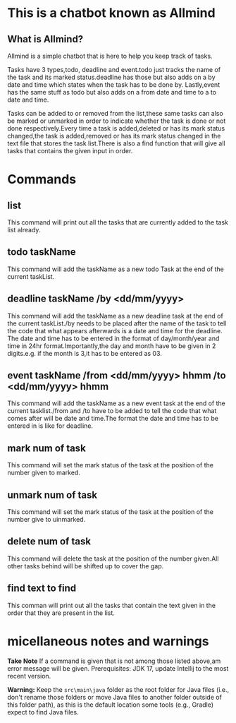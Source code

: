 # This is a chatbot known as Allmind

## What is Allmind?

Allmind is a simple chatbot that is here to help you keep track of tasks.

Tasks have 3 types,todo, deadline and event.todo just tracks the name of the task and its marked status.deadline has those but also adds on a by date and time which states when the task has to be done by.
Lastly,event has the same stuff as todo but also adds on a from date and time to a to date and time.

Tasks can be added to or removed from the list,these same tasks can also be marked or unmarked in order to indicate whether the task is done or not done respectively.Every time a task is added,deleted 
or has its mark status changed,the task is added,removed or has its mark status changed in the text file that stores the task list.There is also a find function that will give all tasks that contains the given input in order.


# Commands

## list

This command will print out all the tasks that are currently added to the task list already.

## todo taskName

This command will add the taskName as a new todo Task at the end of the current taskList.

## deadline taskName /by <dd/mm/yyyy> <hhmm>

This command will add the taskName as a new deadline task at the end of the current taskList./by needs to be placed after the name of the task to tell the code that what appears afterwards is a date and time for the deadline.
The date and time has to be entered in the format of day/month/year and time in 24hr format.Importantly,the day and month have to be given in 2 digits.e.g. if the month is 3,it has to be entered as 03.

## event taskName /from <dd/mm/yyyy> hhmm /to <dd/mm/yyyy> hhmm

This command will add the taskName as a new event task at the end of the current tasklist./from and /to have to be added to tell the code that what comes after will be date and time.The format the date and time has to be entered in is
like for deadline.

## mark num of task

This command will set the mark status of the task at the position of the number given to marked.

## unmark num of task

This command will set the mark status of the task at the position of the number give to uinmarked.

## delete num of task

This command will delete the task at the position of the number given.All other tasks behind will be shifted up to cover the gap.

## find text to find

This comman will print out all the tasks that contain the text given in the order that they are present in the list.



# micellaneous notes and warnings
**Take Note**  If a command is given that is not among those listed above,am error message will be given.
Prerequisites: JDK 17, update Intellij to the most recent version.

**Warning:** Keep the `src\main\java` folder as the root folder for Java files (i.e., don't rename those folders or move Java files to another folder outside of this folder path), as this is the default location some tools (e.g., Gradle) expect to find Java files.
